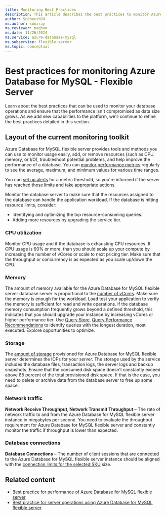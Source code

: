 ```yaml
---
title: Monitoring Best Practices
description: This article describes the best practices to monitor Azure Database for MySQL - Flexible Server.
author: SudheeshGH
ms.author: sunaray
ms.reviewer: maghan
ms.date: 11/26/2024
ms.service: azure-database-mysql
ms.subservice: flexible-server
ms.topic: conceptual
---
```


# Best practices for monitoring Azure Database for MySQL - Flexible Server

Learn about the best practices that can be used to monitor your database operations and ensure that the performance isn't compromised as data size grows. As we add new capabilities to the platform, we'll continue to refine the best practices detailed in this section.

## Layout of the current monitoring toolkit

Azure Database for MySQL flexible server provides tools and methods you can use to monitor usage easily, add, or remove resources (such as CPU, memory, or I/O), troubleshoot potential problems, and help improve the performance of a database. You can [monitor performance metrics](concepts-monitoring.md#metrics) regularly to see the average, maximum, and minimum values for various time ranges.

You can [set up alerts](how-to-alert-on-metric.md#create-an-alert-rule-on-a-metric-from-the-azure-portal) for a metric threshold, so you're informed if the server has reached those limits and take appropriate actions.

Monitor the database server to make sure that the resources assigned to the database can handle the application workload. If the database is hitting resource limits, consider:

- Identifying and optimizing the top resource-consuming queries.
- Adding more resources by upgrading the service tier.

### CPU utilization

Monitor CPU usage and if the database is exhausting CPU resources. If CPU usage is 90% or more, than you should scale up your compute by increasing the number of vCores or scale to next pricing tier. Make sure that the throughput or concurrency is as expected as you scale up/down the CPU.

### Memory

The amount of memory available for the Azure Database for MySQL flexible server database server is proportional to the [number of vCores](../single-server/concepts-pricing-tiers.md). Make sure the memory is enough for the workload. Load test your application to verify the memory is sufficient for read and write operations. If the database memory consumption frequently grows beyond a defined threshold, this indicates that you should upgrade your instance by increasing vCores or higher performance tier. Use [Query Store](../single-server/concepts-query-store.md), [Query Performance Recommendations](../single-server/concepts-performance-recommendations.md) to identify queries with the longest duration, most executed. Explore opportunities to optimize.

### Storage

The [amount of storage](../single-server/how-to-create-manage-server-portal.md#scale-compute-and-storage) provisioned for Azure Database for MySQL flexible server determines the IOPs for your server. The storage used by the service includes the database files, transaction logs, the server logs and backup snapshots. Ensure that the consumed disk space doesn't constantly exceed above 85 percent of the total provisioned disk space. If that is the case, you need to delete or archive data from the database server to free up some space.

### Network traffic

**Network Receive Throughput, Network Transmit Throughput** – The rate of network traffic to and from the Azure Database for MySQL flexible server instance in megabytes per second. You need to evaluate the throughput requirement for Azure Database for MySQL flexible server and constantly monitor the traffic if throughput is lower than expected.

### Database connections

**Database Connections** – The number of client sessions that are connected to the Azure Database for MySQL flexible server instance should be aligned with the [connection limits for the selected SKU](concepts-server-parameters.md#max_connections) size.

## Related content

- [Best practice for performance of Azure Database for MySQL flexible server ](concept-performance-best-practices.md)
- [Best practice for server operations using Azure Database for MySQL flexible server](concept-operation-excellence-best-practices.md)
